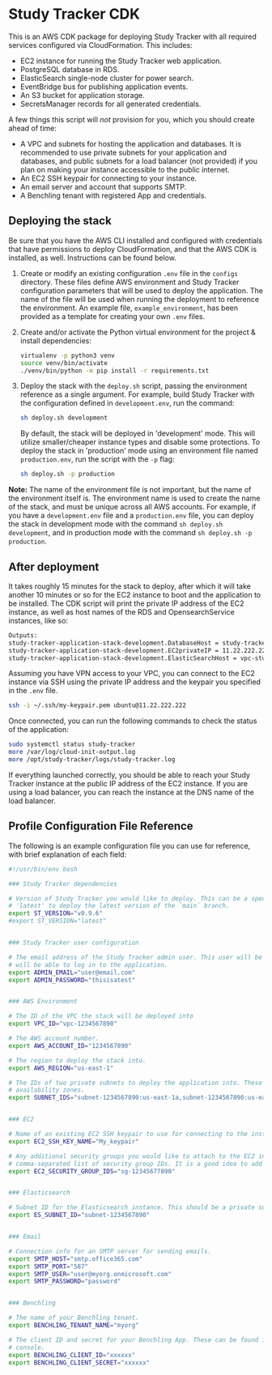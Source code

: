 # Study Tracker CDK

This is an AWS CDK package for deploying Study Tracker with all required services configured via CloudFormation. This 
includes:

- EC2 instance for running the Study Tracker web application.
- PostgreSQL database in RDS.
- ElasticSearch single-node cluster for power search.
- EventBridge bus for publishing application events.
- An S3 bucket for application storage.
- SecretsManager records for all generated credentials.

A few things this script will *not* provision for you, which you should create ahead of time:

- A VPC and subnets for hosting the application and databases. It is recommended to use private subnets for your application and databases, and public subnets for a load balancer (not provided) if you plan on making your instance accessible to the public internet. 
- An EC2 SSH keypair for connecting to your instance.
- An email server and account that supports SMTP.
- A Benchling tenant with registered App and credentials.

## Deploying the stack

Be sure that you have the AWS CLI installed and configured with credentials that have permissions 
to deploy CloudFormation, and that the AWS CDK is installed, as well. Instructions can be found
below. 

1. Create or modify an existing configuration `.env` file in the `configs` directory. These files define AWS environment and Study Tracker configuration parameters that will be used to deploy the application. The name of the file will be used when running the deployment to reference the environment. An example file, `example_environment`, has been provided as a template for creating your own `.env` files.
2. Create and/or activate the Python virtual environment for the project & install dependencies:

    ```bash
   virtualenv -p python3 venv
   source venv/bin/activate
   ./venv/bin/python -m pip install -r requirements.txt
    ```
3. Deploy the stack with the `deploy.sh` script, passing the environment reference as a single argument. For example, build Study Tracker with the configuration defined in `development.env`, run the command:

    ```bash
   sh deploy.sh development
    ```
   
   By default, the stack will be deployed in 'development' mode. This will utilize smaller/cheaper instance types and disable some protections. To deploy the stack in 'production' mode using an environment file named `production.env`, run the script with the `-p` flag:

   ```bash
   sh deploy.sh -p production
   ```
   
**Note:** The name of the environment file is not important, but the name of the environment itself is. The environment name is used to create the name of the stack, and must be unique across all AWS accounts. For example, if you have a `development.env` file and a `production.env` file, you can deploy the stack in development mode with the command `sh deploy.sh development`, and in production mode with the command `sh deploy.sh -p production`.

## After deployment

It takes roughly 15 minutes for the stack to deploy, after which it will take another 10 minutes or so for the EC2 instance to boot and the application to be installed. The CDK script will print the private IP address of the EC2 instance, as well as host names of the RDS and OpensearchService instances, like so:

```bash
Outputs:
study-tracker-application-stack-development.DatabaseHost = study-tracker-rds-postgres-development.xxxxxxxx.us-east-1.rds.amazonaws.com
study-tracker-application-stack-development.EC2privateIP = 11.22.222.222
study-tracker-application-stack-development.ElasticSearchHost = vpc-study-tracker-search-xxxxxxxx.us-east-1.es.amazonaws.com
```

Assuming you have VPN access to your VPC, you can connect to the EC2 instance via SSH using the private IP address and the keypair you specified in the `.env` file. 

```bash
ssh -i ~/.ssh/my-keypair.pem ubuntu@11.22.222.222
```

Once connected, you can run the following commands to check the status of the application:

```bash
sudo systemctl status study-tracker
more /var/log/cloud-init-output.log
more /opt/study-tracker/logs/study-tracker.log
```

If everything launched correctly, you should be able to reach your Study Tracker instance at the public IP address of the EC2 instance. If you are using a load balancer, you can reach the instance at the DNS name of the load balancer.

## Profile Configuration File Reference

The following is an example configuration file you can use for reference, with brief explanation of each field:

```bash
#!/usr/bin/env bash

### Study Tracker dependencies

# Version of Study Tracker you would like to deploy. This can be a specific version number, or 
# 'latest' to deploy the latest version of the `main` branch.
export ST_VERSION="v0.9.6"
#export ST_VERSION="latest"


### Study Tracker user configuration

# The email address of the Study Tracker admin user. This user will be created in the database and 
# will be able to log in to the application.
export ADMIN_EMAIL="user@email.com"
export ADMIN_PASSWORD="thisisatest"


### AWS Environment

# The ID of the VPC the stack will be deployed into
export VPC_ID="vpc-1234567890"

# The AWS account number.
export AWS_ACCOUNT_ID="1234567890"

# The region to deploy the stack into.
export AWS_REGION="us-east-1"

# The IDs of two private subnets to deploy the application into. These should be in different 
# availability zones.
export SUBNET_IDS="subnet-1234567890:us-east-1a,subnet-1234567890:us-east-1b"


### EC2

# Name of an existing EC2 SSH keypair to use for connecting to the instance.
export EC2_SSH_KEY_NAME="My_keypair"

# Any additional security groups you would like to attach to the EC2 instance. This should be a 
# comma-separated list of security group IDs. It is a good idea to add your default VPC group here.
export EC2_SECURITY_GROUP_IDS="sg-12345677890"


### Elasticsearch

# Subnet ID for the Elasticsearch instance. This should be a private subnet.
export ES_SUBNET_ID="subnet-1234567890"


### Email

# Connection info for an SMTP server for sending emails.
export SMTP_HOST="smtp.office365.com"
export SMTP_PORT="587"
export SMTP_USER="user@myorg.onmicrosoft.com"
export SMTP_PASSWORD="password"


### Benchling

# The name of your Benchling tenant.
export BENCHLING_TENANT_NAME="myorg"

# The client ID and secret for your Benchling App. These can be found in the Benchling developer 
# console.
export BENCHLING_CLIENT_ID="xxxxxx"
export BENCHLING_CLIENT_SECRET="xxxxxx"
```